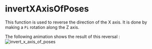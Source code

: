 # invertXAxisOfPoses

This function is used to reverse the direction of the X axis. It is done by making a `Pi` rotation along the Z axis.

The following animation shows the result of this reversal :
![invert_x_axis_of_poses](invert_x_axis_of_poses.gif)

